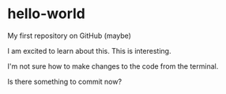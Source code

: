 # hello-world
My first repository on GitHub (maybe)

I am excited to learn about this.
This is interesting.

I'm not sure how to make changes to the code from the terminal.

Is there something to commit now?

